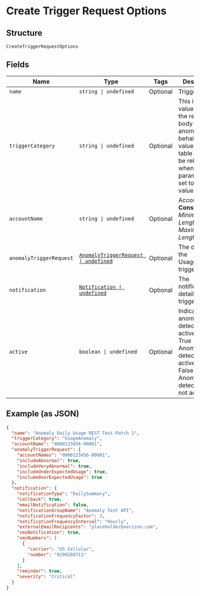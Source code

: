 
# Create Trigger Request Options

## Structure

`CreateTriggerRequestOptions`

## Fields

| Name | Type | Tags | Description |
|  --- | --- | --- | --- |
| `name` | `string \| undefined` | Optional | Trigger name. |
| `triggerCategory` | `string \| undefined` | Optional | This is the value to use in the request body to detect anomalous behaivior. The values in this table will only be relevant when this parameter is set to this value. |
| `accountName` | `string \| undefined` | Optional | Account name.<br>**Constraints**: *Minimum Length*: `3`, *Maximum Length*: `32` |
| `anomalyTriggerRequest` | [`AnomalyTriggerRequest \| undefined`](../../doc/models/anomaly-trigger-request.md) | Optional | The details of the UsageAnomaly trigger. |
| `notification` | [`Notification \| undefined`](../../doc/models/notification.md) | Optional | The notification details of the trigger. |
| `active` | `boolean \| undefined` | Optional | Indicates anomaly detection is active<br />True - Anomaly detection is active.<br />False - Anomaly detection is not active. |

## Example (as JSON)

```json
{
  "name": "Anomaly Daily Usage REST Test-Patch 1",
  "triggerCategory": "UsageAnomaly",
  "accountName": "0000123456-00001",
  "anomalyTriggerRequest": {
    "accountNames": "0000123456-00001",
    "includeAbnormal": true,
    "includeVeryAbnormal": true,
    "includeUnderExpectedUsage": true,
    "includeOverExpectedUsage": true
  },
  "notification": {
    "notificationType": "DailySummary",
    "callback": true,
    "emailNotification": false,
    "notificationGroupName": "Anomaly Test API",
    "notificationFrequencyFactor": 3,
    "notificationFrequencyInterval": "Hourly",
    "externalEmailRecipients": "placeholder@verizon.com",
    "smsNotification": true,
    "smsNumbers": [
      {
        "carrier": "US Cellular",
        "number": "9299280711"
      }
    ],
    "reminder": true,
    "severity": "Critical"
  }
}
```

